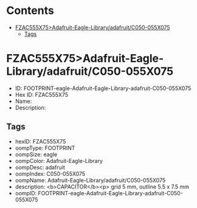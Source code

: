 



Contents
========

* [FZAC555X75>Adafruit-Eagle-Library/adafruit/C050-055X075](#fzac555x75adafruit-eagle-libraryadafruitc050-055x075)
	* [Tags](#tags)

# FZAC555X75>Adafruit-Eagle-Library/adafruit/C050-055X075

- ID: FOOTPRINT-eagle-Adafruit-Eagle-Library-adafruit-C050-055X075
- Hex ID: FZAC555X75
- Name: 
- Description: 

## Tags

- hexID: FZAC555X75
- oompType: FOOTPRINT
- oompSize: eagle
- oompColor: Adafruit-Eagle-Library
- oompDesc: adafruit
- oompIndex: C050-055X075
- oompName: Adafruit-Eagle-Library/adafruit/C050-055X075
- description: &lt;b&gt;CAPACITOR&lt;/b&gt;&lt;p&gt;
grid 5 mm, outline 5.5 x 7.5 mm
- oompID: FOOTPRINT-eagle-Adafruit-Eagle-Library-adafruit-C050-055X075

